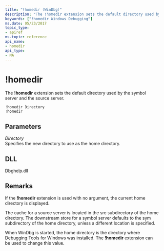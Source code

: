 ```yaml
---
title: "!homedir (WinDbg)"
description: "The !homedir extension sets the default directory used by the symbol server and the source server."
keywords: ["!homedir Windows Debugging"]
ms.date: 05/23/2017
topic_type:
- apiref
ms.topic: reference
api_name:
- homedir
api_type:
- NA
---
```


# !homedir

The **!homedir** extension sets the default directory used by the symbol server and the source server.

```dbgcmd
!homedir Directory
!homedir
```

## Parameters

<span id="_______Directory______"></span><span id="_______directory______"></span><span id="_______DIRECTORY______"></span> *Directory*   
Specifies the new directory to use as the home directory.

## DLL

Dbghelp.dll

## Remarks

If the **!homedir** extension is used with no argument, the current home directory is displayed.

The cache for a source server is located in the src subdirectory of the home directory. The downstream store for a symbol server defaults to the sym subdirectory of the home directory, unless a different location is specified.

When WinDbg is started, the home directory is the directory where Debugging Tools for Windows was installed. The **!homedir** extension can be used to change this value.
